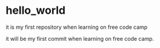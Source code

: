 # hello_world
it is my first repository when learning on free code camp

it will be my first commit when learning on free code camp.
